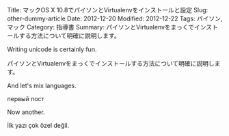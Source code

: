 Title: マックOS X 10.8でパイソンとVirtualenvをインストールと設定
Slug: other-dummy-article
Date: 2012-12-20
Modified: 2012-12-22
Tags: パイソン, マック
Category: 指導書
Summary: パイソンとVirtualenvをまっくでインストールする方法について明確に説明します。

Writing unicode is certainly fun.

パイソンとVirtualenvをまっくでインストールする方法について明確に説明します。

And let's mix languages.

первый пост

Now another.

İlk yazı çok özel değil.
